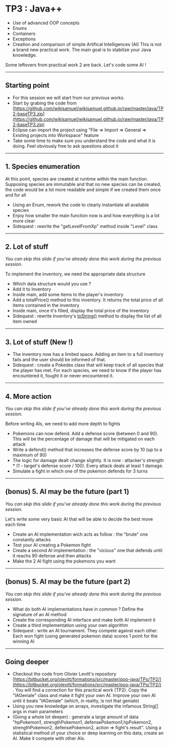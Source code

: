 # TP3 : Java++
<!-- .slide: data-state="no-toc-progress" class="no-toc-progress" -->
* Use of advanced OOP concepts
* Enums
* Containers
* Exceptions
* Creation and comparison of simple Artifical Intelligences (AI)
This is not a brand new practical work. The main goal is to stabilize your Java knowledge.

Some leftovers from practical work 2 are back. Let's code some AI !

----

## Starting point
<!-- .slide: data-state="no-toc-progress" class="no-toc-progress" -->
* For this session we will start from our previous works. 
* Start by grabing the code from [https://github.com/wikisamuel/wikisamuel.github.io/raw/master/java/TP2-baseTP3.zip](https://github.com/wikisamuel/wikisamuel.github.io/raw/master/java/TP2-baseTP3.zip)   
* Eclipse can import the project using "File => Import => General => Existing projects into Workspace" feature
* Take some time to make sure you understand the code and what it is doing. Feel obviously free to ask questions about it

----

## 1. Species enumeration
<!-- .slide: data-state="no-toc-progress" class="no-toc-progress" -->  
At this point, species are created at runtime within the main function.  
Supposing species are immutable and that no new species can be created, the code would be a lot more readable and simple if we created them once and for all
* Using an Enum, rework the code to clearly instantiate all available species
* Enjoy how smaller the main function now is and how everything is a lot more clear
* Sidequest : rewrite the "getLevelFromXp" method inside "Level" class

----

## 2. Lot of stuff
<!-- .slide: data-state="no-toc-progress" class="no-toc-progress" -->  

_You can skip this slide if you've already done this work during the previous session._

To implement the inventory, we need the appropriate data structure 
* Which data structure would you use ?
* Add it to Inventory
* Inside main, add some items to the player's inventory
* Add a totalPrice() method to this inventory. It returns the total price of all items contained in the inventory
* Inside main, once it's filled, display the total price of the inventory
* Sidequest : rewrite Inventory's [toString()](https://docs.oracle.com/javase/8/docs/api/java/lang/Object.html#toString--) method to display the list of all item owned

----

## 3. Lot of stuff (New !)
<!-- .slide: data-state="no-toc-progress" class="no-toc-progress" -->  

* The inventory now has a limited space. Adding an item to a full inventory fails and the user should be informed of that.
* Sidequest : create a Pokedex class that will keep track of all species that the player has met. For each species, we need to know if the player has encountered it, fought it or never encountered it.

----

## 4. More action
<!-- .slide: data-state="no-toc-progress" class="no-toc-progress" -->  

_You can skip this slide if you've already done this work during the previous session._

Before writing AIs, we need to add more depth to fights
* Pokemons can now defend. Add a defense score (between 0 and 90). This will be the percentage of damage that will be mitigated on each attack  
* Write a defend() method that increases the defense score by 10 (up to a maximum of 90)
* The logic for damage dealt change slightly. It is now : attacker's strength * (1 - target's defense score / 100). Every attack deals at least 1 damage.  
* Simulate a fight in which one of the pokemon defends for 3 turns 

----

## (bonus) 5. AI may be the future (part 1)
<!-- .slide: data-state="no-toc-progress" class="no-toc-progress" -->  

_You can skip this slide if you've already done this work during the previous session._

Let's write some very basic AI that will be able to decide the best move each time
* Create an AI implementation wich acts as follow : the "brute" one constantly attacks
* Test your AI creating a Pokemon fight
* Create a second AI implementation : the "vicious" one that defends until it reachs 90 defense and then attacks
* Make the 2 AI fight using the pokemons you want

----

## (bonus) 5. AI may be the future (part 2)

_You can skip this slide if you've already done this work during the previous session._

* What do both AI implementations have in common ? Define the signature of an AI method
* Create the corresponding AI interface and make both AI implement it
* Create a third implementation using your own algorithm
* Sidequest : write an AI tournament. They compete against each other. Each won fight (using generated pokemon data) scores 1 point for the winning AI


----

## Going deeper
<!-- .slide: data-state="no-toc-progress" class="no-toc-progress" --> 
 
* Checkout the code from Olivier Levitt's repository [https://bitbucket.org/olevitt/formations/src/master/poo-java/TPs/TP2/](https://bitbucket.org/olevitt/formations/src/master/poo-java/TPs/TP2/) . You will find a correction for this practical work (TP2). Copy the "IAGeniale" class and make it fight your own AI. Improve your own AI until it beats "IAGeniale" (which, in reality, is not that geniale)
* Using you new knowledge on arrays, investigate the infamous String[] args in main parameters
* (Going a whole lot deeper) : generate a large amount of data "hpPokemon1, strengthPokemon1, defensePokemon1,hpPokemon2, strengthPokemon2, defensePokemon2, action => fight's result". Using a statistical method of your choice or deep learning on this data, create an AI. Make it compete with other AIs.
